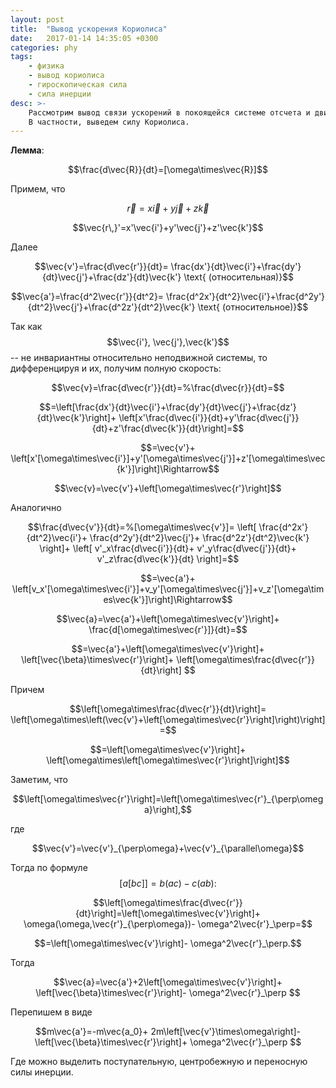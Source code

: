 ```yaml
---
layout: post
title:  "Вывод ускорения Кориолиса"
date:   2017-01-14 14:35:05 +0300
categories: phy 
tags: 
    - физика
    - вывод кориолиса
    - гироскопическая сила
    - сила инерции
desc: >-
    Рассмотрим вывод связи ускорений в покоящейся системе отсчета и движущейся.
    В частности, выведем силу Кориолиса.
---
```

 
**Лемма**:

$$\frac{d\vec{R}}{dt}=[\omega\times\vec{R}]$$

Примем, что

$$\vec{r}=x\vec{i}+y\vec{j}+z\vec{k}$$

$$\vec{r\,}'=x'\vec{i'}+y'\vec{j'}+z'\vec{k'}$$

<!--ed-->

Далее

$$\vec{v'}=\frac{d\vec{r'}}{dt}=
\frac{dx'}{dt}\vec{i'}+\frac{dy'}{dt}\vec{j'}+\frac{dz'}{dt}\vec{k'} \text{ (относительная)}$$

$$\vec{a'}=\frac{d^2\vec{r'}}{dt^2}=
\frac{d^2x'}{dt^2}\vec{i'}+\frac{d^2y'}{dt^2}\vec{j'}+\frac{d^2z'}{dt^2}\vec{k'} \text{ (относительное)}$$

Так как $$\vec{i'}, \vec{j'},\vec{k'}$$ -- не инвариантны относительно неподвижной системы, то дифференцируя и их, получим полную скорость:

$$\vec{v}=\frac{d\vec{r'}}{dt}=%\frac{d\vec{r}}{dt}=$$

$$=\left[\frac{dx'}{dt}\vec{i'}+\frac{dy'}{dt}\vec{j'}+\frac{dz'}{dt}\vec{k'}\right]+
\left[x'\frac{d\vec{i'}}{dt}+y'\frac{d\vec{j'}}{dt}+z'\frac{d\vec{k'}}{dt}\right]=$$

$$=\vec{v'}+
\left[x'[\omega\times\vec{i'}]+y'[\omega\times\vec{j'}]+z'[\omega\times\vec{k'}]\right]\Rightarrow$$

$$\vec{v}=\vec{v'}+\left[\omega\times\vec{r'}\right]$$

Аналогично

$$\frac{d\vec{v'}}{dt}=%[\omega\times\vec{v'}]=
\left[
\frac{d^2x'}{dt^2}\vec{i'}+
\frac{d^2y'}{dt^2}\vec{j'}+
\frac{d^2z'}{dt^2}\vec{k'} 
\right]+
\left[
v'_x\frac{d\vec{i'}}{dt}+
v'_y\frac{d\vec{j'}}{dt}+
v'_z\frac{d\vec{k'}}{dt} 
\right]=$$

$$=\vec{a'}+
\left[v_x'[\omega\times\vec{i'}]+v_y'[\omega\times\vec{j'}]+v_z'[\omega\times\vec{k'}]\right]\Rightarrow$$

$$\vec{a}=\vec{a'}+\left[\omega\times\vec{v'}\right]+
\frac{d[\omega\times\vec{r'}]}{dt}=$$

$$=\vec{a'}+\left[\omega\times\vec{v'}\right]+
\left[\vec{\beta}\times\vec{r'}\right]+
\left[\omega\times\frac{d\vec{r'}}{dt}\right]
$$

Причем 

$$\left[\omega\times\frac{d\vec{r'}}{dt}\right]=
\left[\omega\times\left(\vec{v'}+\left[\omega\times\vec{r'}\right]\right)\right]=$$

$$=\left[\omega\times\vec{v'}\right]+
\left[\omega\times\left[\omega\times\vec{r'}\right]\right]$$

Заметим, что

$$\left[\omega\times\vec{r'}\right]=\left[\omega\times\vec{r'}_{\perp\omega}\right],$$

где 

$$\vec{v'}=\vec{v'}_{\perp\omega}+\vec{v'}_{\parallel\omega}$$

Тогда по формуле $$[a[bc]]=b(ac)-c(ab):$$

$$\left[\omega\times\frac{d\vec{r'}}{dt}\right]=\left[\omega\times\vec{v'}\right]+
\omega(\omega,\vec{r'}_{\perp\omega})-
\omega^2\vec{r'}_\perp=$$

$$=\left[\omega\times\vec{v'}\right]-
\omega^2\vec{r'}_\perp.$$

Тогда

$$\vec{a}=\vec{a'}+2\left[\omega\times\vec{v'}\right]+
\left[\vec{\beta}\times\vec{r'}\right]-
\omega^2\vec{r'}_\perp
$$

Перепишем в виде

$$m\vec{a'}=-m\vec{a_0}+
2m\left[\vec{v'}\times\omega\right]-
\left[\vec{\beta}\times\vec{r'}\right]+
\omega^2\vec{r'}_\perp
$$

Где можно выделить поступательную, центробежную и переносную силы инерции.